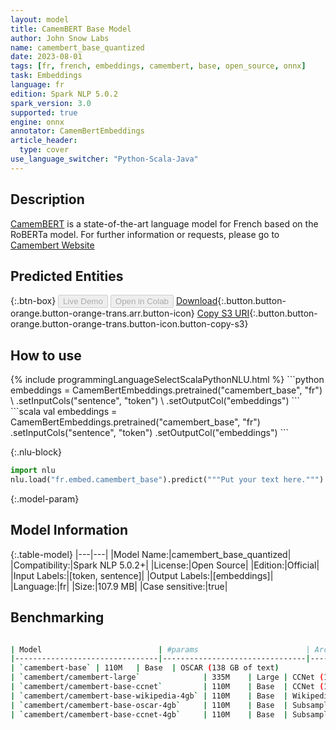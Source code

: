 ```yaml
---
layout: model
title: CamemBERT Base Model
author: John Snow Labs
name: camembert_base_quantized
date: 2023-08-01
tags: [fr, french, embeddings, camembert, base, open_source, onnx]
task: Embeddings
language: fr
edition: Spark NLP 5.0.2
spark_version: 3.0
supported: true
engine: onnx
annotator: CamemBertEmbeddings
article_header:
  type: cover
use_language_switcher: "Python-Scala-Java"
---
```


## Description

[CamemBERT](https://arxiv.org/abs/1911.03894) is a state-of-the-art language model for French based on the RoBERTa model.
For further information or requests, please go to [Camembert Website](https://camembert-model.fr/)

## Predicted Entities



{:.btn-box}
<button class="button button-orange" disabled>Live Demo</button>
<button class="button button-orange" disabled>Open in Colab</button>
[Download](https://s3.amazonaws.com/auxdata.johnsnowlabs.com/public/models/camembert_base_quantized_fr_5.0.2_3.0_1690933869613.zip){:.button.button-orange.button-orange-trans.arr.button-icon}
[Copy S3 URI](s3://auxdata.johnsnowlabs.com/public/models/camembert_base_quantized_fr_5.0.2_3.0_1690933869613.zip){:.button.button-orange.button-orange-trans.button-icon.button-copy-s3}

## How to use



<div class="tabs-box" markdown="1">
{% include programmingLanguageSelectScalaPythonNLU.html %}
```python
embeddings = CamemBertEmbeddings.pretrained("camembert_base", "fr") \
.setInputCols("sentence", "token") \
.setOutputCol("embeddings")
```
```scala
val embeddings = CamemBertEmbeddings.pretrained("camembert_base", "fr")
.setInputCols("sentence", "token")
.setOutputCol("embeddings")
```

{:.nlu-block}
```python
import nlu
nlu.load("fr.embed.camembert_base").predict("""Put your text here.""")
```
</div>

{:.model-param}
## Model Information

{:.table-model}
|---|---|
|Model Name:|camembert_base_quantized|
|Compatibility:|Spark NLP 5.0.2+|
|License:|Open Source|
|Edition:|Official|
|Input Labels:|[token, sentence]|
|Output Labels:|[embeddings]|
|Language:|fr|
|Size:|107.9 MB|
|Case sensitive:|true|

## Benchmarking

```bash

| Model                          | #params                        | Arch. | Training data                     |
|--------------------------------|--------------------------------|-------|-----------------------------------|
| `camembert-base` | 110M   | Base  | OSCAR (138 GB of text)            |
| `camembert/camembert-large`              | 335M    | Large | CCNet (135 GB of text)            |
| `camembert/camembert-base-ccnet`         | 110M    | Base  | CCNet (135 GB of text)            |
| `camembert/camembert-base-wikipedia-4gb` | 110M    | Base  | Wikipedia (4 GB of text)          |
| `camembert/camembert-base-oscar-4gb`     | 110M    | Base  | Subsample of OSCAR (4 GB of text) |
| `camembert/camembert-base-ccnet-4gb`     | 110M    | Base  | Subsample of CCNet (4 GB of text) |
```